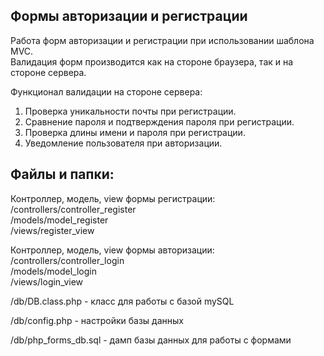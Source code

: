 
## Формы авторизации и регистрации

Работа форм авторизации и регистрации при использовании шаблона MVC.  
Валидация форм производится как на стороне браузера, так и на стороне сервера.

Функционал валидации на стороне сервера:
1) Проверка уникальности почты при регистрации.
2) Сравнение пароля и подтверждения пароля при регистрации.
3) Проверка длины имени и пароля при регистрации.
4) Уведомление пользователя при авторизации.

## Файлы и папки:
Контроллер, модель, view формы регистрации:  
/controllers/controller_register  
/models/model_register  
/views/register_view

Контроллер, модель, view формы авторизации:  
/controllers/controller_login  
/models/model_login  
/views/login_view


/db/DB.class.php - класс для работы с базой mySQL

/db/config.php - настройки базы данных

/db/php_forms_db.sql - дамп базы данных для работы с формами





